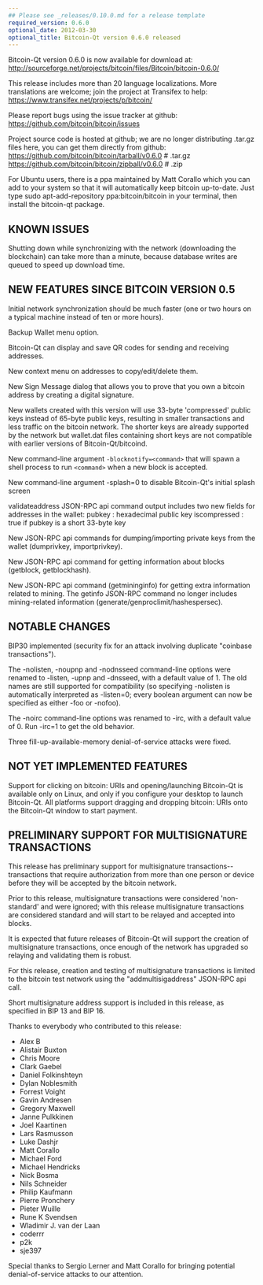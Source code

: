 ```yaml
---
## Please see _releases/0.10.0.md for a release template
required_version: 0.6.0
optional_date: 2012-03-30
optional_title: Bitcoin-Qt version 0.6.0 released
---
```

Bitcoin-Qt version 0.6.0 is now available for download at:
  <http://sourceforge.net/projects/bitcoin/files/Bitcoin/bitcoin-0.6.0/>

This release includes more than 20 language localizations.
More translations are welcome; join the
project at Transifex to help:
  <https://www.transifex.net/projects/p/bitcoin/>

Please report bugs using the issue tracker at github:
  <https://github.com/bitcoin/bitcoin/issues>

Project source code is hosted at github; we are no longer
distributing .tar.gz files here, you can get them
directly from github:
 <https://github.com/bitcoin/bitcoin/tarball/v0.6.0>  # .tar.gz
 <https://github.com/bitcoin/bitcoin/zipball/v0.6.0>  # .zip

For Ubuntu users, there is a ppa maintained by Matt Corallo which
you can add to your system so that it will automatically keep
bitcoin up-to-date.  Just type
 sudo apt-add-repository ppa:bitcoin/bitcoin
in your terminal, then install the bitcoin-qt package.


KNOWN ISSUES
------------

Shutting down while synchronizing with the network
(downloading the blockchain) can take more than a minute,
because database writes are queued to speed up download
time.


NEW FEATURES SINCE BITCOIN VERSION 0.5
--------------------------------------

Initial network synchronization should be much faster
(one or two hours on a typical machine instead of ten or more
hours).

Backup Wallet menu option.

Bitcoin-Qt can display and save QR codes for sending
and receiving addresses.

New context menu on addresses to copy/edit/delete them.

New Sign Message dialog that allows you to prove that you
own a bitcoin address by creating a digital
signature.

New wallets created with this version will
use 33-byte 'compressed' public keys instead of
65-byte public keys, resulting in smaller
transactions and less traffic on the bitcoin
network. The shorter keys are already supported
by the network but wallet.dat files containing
short keys are not compatible with earlier
versions of Bitcoin-Qt/bitcoind.

New command-line argument `-blocknotify=<command>`
that will spawn a shell process to run `<command>`
when a new block is accepted.

New command-line argument -splash=0 to disable
Bitcoin-Qt's initial splash screen

validateaddress JSON-RPC api command output includes
two new fields for addresses in the wallet:
 pubkey : hexadecimal public key
 iscompressed : true if pubkey is a short 33-byte key

New JSON-RPC api commands for dumping/importing
private keys from the wallet (dumprivkey, importprivkey).

New JSON-RPC api command for getting information about
blocks (getblock, getblockhash).

New JSON-RPC api command (getmininginfo) for getting
extra information related to mining. The getinfo
JSON-RPC command no longer includes mining-related
information (generate/genproclimit/hashespersec).



NOTABLE CHANGES
---------------

BIP30 implemented (security fix for an attack involving
duplicate "coinbase transactions").

The -nolisten, -noupnp and -nodnsseed command-line
options were renamed to -listen, -upnp and -dnsseed,
with a default value of 1. The old names are still
supported for compatibility (so specifying -nolisten
is automatically interpreted as -listen=0; every
boolean argument can now be specified as either
-foo or -nofoo).

The -noirc command-line options was renamed to
-irc, with a default value of 0. Run -irc=1 to
get the old behavior.

Three fill-up-available-memory denial-of-service
attacks were fixed.

NOT YET IMPLEMENTED FEATURES
----------------------------

Support for clicking on bitcoin: URIs and
opening/launching Bitcoin-Qt is available only on Linux,
and only if you configure your desktop to launch
Bitcoin-Qt. All platforms support dragging and dropping
bitcoin: URIs onto the Bitcoin-Qt window to start
payment.


PRELIMINARY SUPPORT FOR MULTISIGNATURE TRANSACTIONS
---------------------------------------------------

This release has preliminary support for multisignature
transactions-- transactions that require authorization
from more than one person or device before they
will be accepted by the bitcoin network.

Prior to this release, multisignature transactions
were considered 'non-standard' and were ignored;
with this release multisignature transactions are
considered standard and will start to be relayed
and accepted into blocks.

It is expected that future releases of Bitcoin-Qt
will support the creation of multisignature transactions,
once enough of the network has upgraded so relaying
and validating them is robust.

For this release, creation and testing of multisignature
transactions is limited to the bitcoin test network using
the "addmultisigaddress" JSON-RPC api call.

Short multisignature address support is included in this
release, as specified in BIP 13 and BIP 16.


Thanks to everybody who contributed to this release:

- Alex B
- Alistair Buxton
- Chris Moore
- Clark Gaebel
- Daniel Folkinshteyn
- Dylan Noblesmith
- Forrest Voight
- Gavin Andresen
- Gregory Maxwell
- Janne Pulkkinen
- Joel Kaartinen
- Lars Rasmusson
- Luke Dashjr
- Matt Corallo
- Michael Ford
- Michael Hendricks
- Nick Bosma
- Nils Schneider
- Philip Kaufmann
- Pierre Pronchery
- Pieter Wuille
- Rune K Svendsen
- Wladimir J. van der Laan
- coderrr
- p2k
- sje397

Special thanks to Sergio Lerner and Matt Corallo for bringing
potential denial-of-service attacks to our attention.
